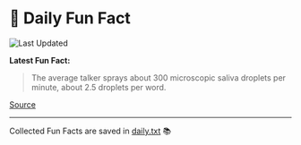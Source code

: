 # 🌟 Daily Fun Fact

![Last Updated](https://img.shields.io/badge/Last_Updated-2025_06_13-blue?style=flat-square)

**Latest Fun Fact:**

> The average talker sprays about 300 microscopic saliva droplets per minute, about 2.5 droplets per word.

[Source](http://www.djtech.net/humor/useless_facts.htm)

---

Collected Fun Facts are saved in [daily.txt](daily.txt) 📚
